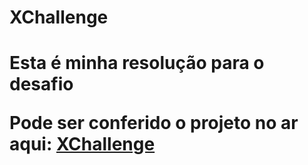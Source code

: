 <h1>XChallenge<h1>

Esta é minha resolução para o desafio

Pode ser conferido o projeto no ar aqui: <a href=“https://xchallenge.vercel.app“>XChallenge</a>
